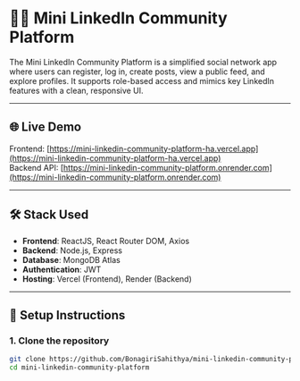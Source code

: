 # 🧑‍💼 Mini LinkedIn Community Platform

The Mini LinkedIn Community Platform is a simplified social network app where users can register, log in, create posts, view a public feed, and explore profiles. It supports role-based access and mimics key LinkedIn features with a clean, responsive UI.

---

## 🌐 Live Demo

Frontend: [https://mini-linkedin-community-platform-ha.vercel.app](https://mini-linkedin-community-platform-ha.vercel.app)  
Backend API: [https://mini-linkedin-community-platform.onrender.com](https://mini-linkedin-community-platform.onrender.com)



---

## 🛠️ Stack Used

- **Frontend**: ReactJS, React Router DOM, Axios
- **Backend**: Node.js, Express
- **Database**: MongoDB Atlas
- **Authentication**: JWT
- **Hosting**: Vercel (Frontend), Render (Backend)

---

## 🚀 Setup Instructions

### 1. Clone the repository

```bash
git clone https://github.com/BonagiriSahithya/mini-linkedin-community-platform
cd mini-linkedin-community-platform
